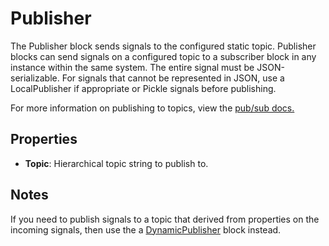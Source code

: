 Publisher
=========
The Publisher block sends signals to the configured static topic. Publisher blocks can send signals on a configured topic to a subscriber block in any instance within the same system. The entire signal must be JSON-serializable. For signals that cannot be represented in JSON, use a LocalPublisher if appropriate or Pickle signals before publishing.

For more information on publishing to topics, view the [pub/sub docs.](https://docs.n.io/service-design-patterns/pub-sub.html)

Properties
----------
- **Topic**: Hierarchical topic string to publish to.

Notes
---

If you need to publish signals to a topic that derived from properties on the incoming signals, then use the a [DynamicPublisher](dynamic_publisher.md) block instead.
